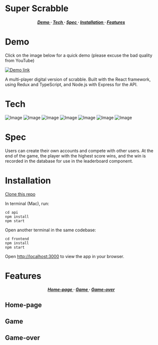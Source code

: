 # Super Scrabble

<div>

<h5 align="center">
<a href='https://github.com/tbuller/super-scrabble/blob/main/README.md#Demo'> Demo </a> <span> · </span>  
<a href='https://github.com/tbuller/super-scrabble/blob/main/README.md#Tech'> Tech </a> <span> · </span>
<a href='https://github.com/tbuller/super-scrabble/blob/main/README.md#Spec'> Spec </a> <span> · </span>
<a href='https://github.com/tbuller/super-scrabble/blob/main/README.md#Installation'> Installation </a><span> · </span>
<a href='https://github.com/tbuller/super-scrabble/blob/main/README.md#Features'> Features </a>
<h5>
</div>

# Demo

Click on the image below for a quick demo (please excuse the bad quality from YouTube)

[![Demo link](https://img.youtube.com/vi/M4xBb8z2w_w/0.jpg)](https://www.youtube.com/watch?v=M4xBb8z2w_w)

A multi-player digital version of scrabble. Built with the React framework, using Redux and TypeScript, and Node.js with Express for the API.

# Tech

![Image](https://img.shields.io/badge/React-20232A?style=for-the-badge&logo=react&logoColor=61DAFB)
![Image](https://img.shields.io/badge/Redux-593D88?style=for-the-badge&logo=redux&logoColor=white)
![Image](https://shields.io/badge/TypeScript-3178C6?logo=TypeScript&logoColor=FFF&style=for-the-badge)
![Image](https://img.shields.io/badge/node.js-6DA55F?style=for-the-badge&logo=node.js&logoColor=white)
![Image](https://img.shields.io/badge/Express.js-000000?style=for-the-badge&logo=express&logoColor=white)
![Image](https://img.shields.io/badge/MongoDB-4EA94B?style=for-the-badge&logo=mongodb&logoColor=white)
![Image](https://img.shields.io/badge/Sass-CC6699?style=for-the-badge&logo=sass&logoColor=white)

# Spec

Users can create their own accounts and compete with other users. At the end of the game, the player with the highest score wins, and the win is recorded in the database for use in the leaderboard component.

# Installation

[Clone this repo](https://github.com/tbuller/super-scrabble.git)

In terminal (Mac), run:

```
cd api
npm install
npm start
```
Open another terminal in the same codebase:
```
cd frontend
npm install
npm start
```

Open [http://localhost:3000](http://localhost:3000) to view the app in your browser.

# Features
  
<div>

<h5 align="center">
<a href='https://github.com/tbuller/super-scrabble/blob/main/README.md#Home-page'> Home-page </a> <span> · </span>  
<a href='https://github.com/tbuller/super-scrabble/blob/main/README.md#Game'> Game </a> <span> · </span>
<a href='https://github.com/tbuller/super-scrabble/blob/main/README.md#Game-over'> Game-over </a>
<h5>
</div>

## Home-page

## Game

## Game-over
